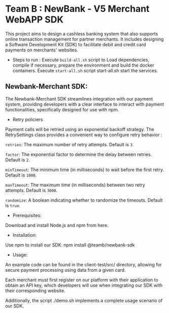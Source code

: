# Team B : NewBank - V5 Merchant WebAPP SDK 

This project aims to design a cashless banking system that also supports online transaction management for partner merchants. It includes designing a Software Development Kit (SDK) to facilitate debit and credit card payments on merchants' websites.

* Steps to run :
Execute `build-all.sh` script to Load dependencies, compile if necessary, prepare the environment and build the docker containers.
Execute `start-all.sh` script start-all.sh start the services.
## Newbank-Merchant SDK:
The Newbank-Merchant SDK streamlines integration with our payment system, providing developers with a clear interface to interact with payment functionalities, specifically designed for use with npm.

* Retry policiers

Payment calls will be retried using an exponential backoff strategy. The RetrySettings class provides a convenient way to configure retry behavior :
   
   `retries`: The maximum number of retry attempts. Default is `3`.
   
   `factor`: The exponential factor to determine the delay between retries. Default is `2`.
   
   `minTimeout`: The minimum time (in milliseconds) to wait before the first retry. Default is `1000`.
   
   `maxTimeout`: The maximum time (in milliseconds) between two retry attempts. Default is `3000`.
   
   `randomize`: A boolean indicating whether to randomize the timeouts. Default is `true`.


* Prerequisites:

Download and install Node.js and npm from here.

* Installation:

Use npm to install our SDK: npm install @teamb/newbank-sdk

* Usage:

An example code can be found in the client-test/src/ directory, allowing for secure payment processing using data from a given card.

Each merchant must first register on our platform with their application to obtain an API key, which developers will use when integrating our SDK with their corresponding website.

Additionally, the script ./demo.sh implements a complete usage scenario of our SDK.





